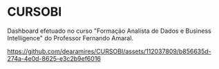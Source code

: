 # CURSOBI
Dashboard efetuado no curso "Formação Analista de Dados e Business Intelligence"  do Professor Fernando Amaral.



https://github.com/dearamires/CURSOBI/assets/112037809/b856635d-274a-4e0d-8625-e3c2b9ef6016

